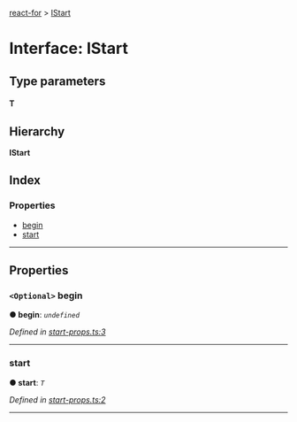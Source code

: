 [react-for](../README.md) > [IStart](../interfaces/istart.md)

# Interface: IStart

## Type parameters
#### T 
## Hierarchy

**IStart**

## Index

### Properties

* [begin](istart.md#begin)
* [start](istart.md#start)

---

## Properties

<a id="begin"></a>

### `<Optional>` begin

**● begin**: *`undefined`*

*Defined in [start-props.ts:3](https://github.com/MJez29/react-for/blob/171c15c/src/start-props.ts#L3)*

___
<a id="start"></a>

###  start

**● start**: *`T`*

*Defined in [start-props.ts:2](https://github.com/MJez29/react-for/blob/171c15c/src/start-props.ts#L2)*

___

